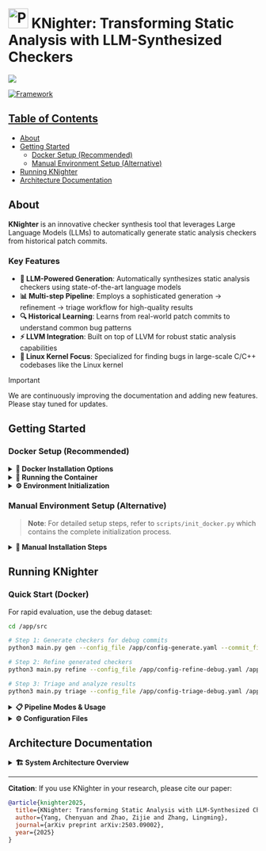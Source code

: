 # <img src="assets/icon.png" alt="Project logo" width="40"> KNighter: Transforming Static Analysis with LLM-Synthesized Checkers

<p align="left">
    <a href="https://arxiv.org/abs/2503.09002"><img src="https://img.shields.io/badge/arXiv-2503.09002-b31b1b.svg?style=for-the-badge">
</p>

![Framework](assets/overview.svg)

## Table of Contents

- [About](#about)
- [Getting Started](#getting-started)
  - [Docker Setup (Recommended)](#docker-setup-recommended)
  - [Manual Environment Setup (Alternative)](#manual-environment-setup-alternative)
- [Running KNighter](#running-knighter)
- [Architecture Documentation](#architecture-documentation)

## About

**KNighter** is an innovative checker synthesis tool that leverages Large Language Models (LLMs) to automatically generate static analysis checkers from historical patch commits. 

### Key Features

- **🤖 LLM-Powered Generation**: Automatically synthesizes static analysis checkers using state-of-the-art language models
- **📊 Multi-step Pipeline**: Employs a sophisticated generation → refinement → triage workflow for high-quality results
- **🔍 Historical Learning**: Learns from real-world patch commits to understand common bug patterns
- **⚡ LLVM Integration**: Built on top of LLVM for robust static analysis capabilities
- **🐧 Linux Kernel Focus**: Specialized for finding bugs in large-scale C/C++ codebases like the Linux kernel

> [!IMPORTANT]
> We are continuously improving the documentation and adding new features. Please stay tuned for updates.

## Getting Started

### Docker Setup (Recommended)

<details>
<summary><b>🐳 Docker Installation Options</b></summary>

#### Option 1: Docker Hub (Recommended)

```bash
docker pull knighterhub/knighter
```

#### Option 2: Build from Source

```bash
git clone https://github.com/ise-uiuc/KNighter.git KNighter
cd KNighter

docker build -t knighter .
```

</details>

<details>
<summary><b>🚀 Running the Container</b></summary>

```bash
# Pull from Docker Hub
docker run -it knighterhub/knighter

# Build from source
docker run -it knighter
```

</details>

<details>
<summary><b>⚙️ Environment Initialization</b></summary>

When running the container for the first time, initialize the environment:

```bash
cd /app
# This would take a while to download the dependencies and compile the LLVM
python3 scripts/init_docker.py
```

This downloads LLVM and Linux kernel source code into `/data/llvm` and `/data/linux`.

**API Key Configuration:**

```bash
echo 'openai_key: "YOUR_OPENAI_API_KEY"' > /app/llm_keys.yaml
```

</details>

### Manual Environment Setup (Alternative)

> **Note**: For detailed setup steps, refer to `scripts/init_docker.py` which contains the complete initialization process.

<details>
<summary><b>🔧 Manual Installation Steps</b></summary>

**Step 1: Install Dependencies**

Download and build [LLVM-18.1.8](https://github.com/llvm/llvm-project/releases/tag/llvmorg-18.1.8):

```sh
wget https://github.com/llvm/llvm-project/archive/refs/tags/llvmorg-18.1.8.zip
unzip llvmorg-18.1.8.zip
```

Git clone the Linux kernel source code:

```sh
git clone https://github.com/torvalds/linux.git
```

Install Python dependencies:

```sh
# Option 1: Using uv (recommended for faster installs)
curl -LsSf https://astral.sh/uv/install.sh | sh
source $HOME/.cargo/env
uv pip install -r requirements.txt

# Option 2: Using regular pip
pip3 install -r requirements.txt

git submodule update --init --recursive
```

**Step 2: Configuration Files**

Set up your `config.yaml` (see `scripts/init_docker.py` for reference):

```yaml
result_dir: "result-checkers"
LLVM_dir: "/PATH/TO/LLVM_DIR"
checker_nums: 10
linux_dir: "/PATH/TO/LINUX_DIR"
key_file: "llm_keys.yaml"
model: "o3-mini"
```

Set up the `llm_keys.yaml` file:

```yaml
nv_key: "XXX"
deepseek_key: "XXX"
azure_key: "XXX"
openai_key: "XXX"
google_key: "XXX"
```

**Step 3: LLVM Setup**

```sh
python3 scripts/setup_llvm.py LLVM_PATH
```

</details>

## Running KNighter

### Quick Start (Docker)

For rapid evaluation, use the debug dataset:

```bash
cd /app/src

# Step 1: Generate checkers for debug commits
python3 main.py gen --config_file /app/config-generate.yaml --commit_file=/app/commits/commits-debug.txt

# Step 2: Refine generated checkers
python3 main.py refine --config_file /app/config-refine-debug.yaml /app/result-generate

# Step 3: Triage and analyze results
python3 main.py triage --config_file /app/config-triage-debug.yaml /app/result-refine-debug
```

<details>
<summary><b>📋 Pipeline Modes & Usage</b></summary>

**Available Operation Modes:**

| Mode | Purpose | Description |
|------|---------|-------------|
| `gen` | Generation | Generate new checkers from commit patches |
| `refine` | Refinement | Improve and validate generated checkers |
| `scan` | Scanning | Scan the kernel with validated checkers |
| `triage` | Analysis | Analyze and categorize scan results |

**Basic Usage (Manual Setup):**

```bash
cd src
python3 main.py <mode> --commit_file=<commits.txt> --config_file=<config.yaml>
```

**Example:**
```bash
python3 main.py gen --commit_file=../commits/commits-selected.txt --config_file=config.yaml
```

</details>

<details>
<summary><b>⚙️ Configuration Files</b></summary>

| File | Purpose | Key Parameters |
|------|---------|----------------|
| `config-generate.yaml` | Checker generation | `model`, `checker_nums`, `result_dir` |
| `config-refine.yaml` | Refinement process | `jobs`, `scan_timeout`, `scan_commit` |
| `config-triage.yaml` | Result analysis | Analysis parameters |

Modify these files to experiment with different parameters from the paper evaluation.

</details>

## Architecture Documentation

<details>
<summary><b>🏗️ System Architecture Overview</b></summary>

KNighter implements a multi-stage pipeline for automated checker synthesis:

1. **Commit Analysis**: Extract bug patterns from historical patches
2. **Checker Generation**: Use LLMs to synthesize static analysis checkers
3. **Refinement**: Validate and improve generated checkers through compilation and testing
4. **Deployment**: Apply refined checkers to target codebases
5. **Triage**: Analyze and categorize detected issues

For comprehensive architecture documentation, see [`ARCHITECTURE.md`](ARCHITECTURE.md).

</details>


---

**Citation**: If you use KNighter in your research, please cite our paper:
```bibtex
@article{knighter2025,
  title={KNighter: Transforming Static Analysis with LLM-Synthesized Checkers},
  author={Yang, Chenyuan and Zhao, Zijie and Zhang, Lingming},
  journal={arXiv preprint arXiv:2503.09002},
  year={2025}
}
```
